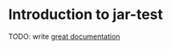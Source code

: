 # Introduction to jar-test

TODO: write [great documentation](http://jacobian.org/writing/what-to-write/)
